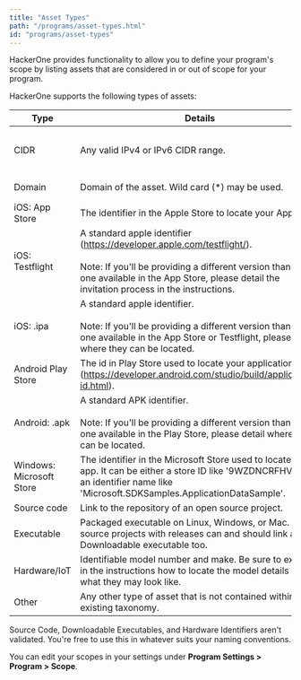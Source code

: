 ```yaml
---
title: "Asset Types"
path: "/programs/asset-types.html"
id: "programs/asset-types"
---
```

HackerOne provides functionality to allow you to define your program's scope by listing assets that are considered in or out of scope for your program.

HackerOne supports the following types of assets:

Type | Details | Examples
----- | ------ | --------
CIDR | Any valid IPv4 or IPv6 CIDR range. | <br>172.200.0.0/16<br>2001:db8::/48<br>fe80:0000:0000:0000:0204:61ff:fe9d:f156/3</li></ul>
Domain | Domain of the asset. Wild card (*) may be used. | www.example.com<br>myprogram.com
iOS: App Store | The identifier in the Apple Store to locate your App. | com.domainname.appname <br>com.example.myapp
iOS: Testflight | A standard apple identifier (https://developer.apple.com/testflight/). <br><br>Note: If you'll be providing a different version than the one available in the App Store, please detail the invitation process in the instructions. | com.domainname.myapp
iOS: .ipa | A standard apple identifier. <br><br>Note: If you'll be providing a different version than the one available in the App Store or Testflight, please detail where they can be located. | com.domainname.myapp
Android Play Store | The id in Play Store used to locate your application (https://developer.android.com/studio/build/application-id.html). | com.example.myapp
Android: .apk | A standard APK identifier. <br><br>Note: If you'll be providing a different version than the one available in the Play Store, please detail where they can be located. | com.domainname.myapp
Windows: Microsoft Store | The identifier in the Microsoft Store used to locate your app. It can be either a store ID like '9WZDNCRFHVJL' or an identifier name like 'Microsoft.SDKSamples.ApplicationDataSample'. |  9WZDNCRFHVJL<br>Microsoft.SDKSamples.ApplicationDataSample</li></ul>
Source code | Link to the repository of an open source project. |
Executable | Packaged executable on Linux, Windows, or Mac. Open source projects with releases can and should link as a Downloadable executable too.
Hardware/IoT | Identifiable model number and make. Be sure to explain in the instructions how to locate the model details and what they may look like. | 100-440-0.750-3434-A
Other | Any other type of asset that is not contained within the existing taxonomy.

Source Code, Downloadable Executables, and Hardware Identifiers aren't validated. You're free to use this in whatever suits your naming conventions.

You can edit your scopes in your settings under **Program Settings > Program > Scope**.
